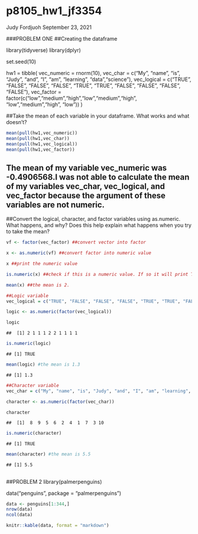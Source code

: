 p8105\_hw1\_jf3354
================
Judy Fordjuoh
September 23, 2021

\#\#\#PROBLEM ONE \#\#Creating the dataframe

library(tidyverse) library(dplyr)

set.seed(10)

hw1 = tibble( vec\_numeric = rnorm(10), vec\_char = c(“My”, “name”,
“is”, “Judy”, “and”, “I”, “am”, “learning”, “data”,“science”),
vec\_logical = c(“TRUE”, “FALSE”, “FALSE”, “FALSE”, “TRUE”, “TRUE”,
“FALSE”, “FALSE”, “FALSE”, “FALSE”), vec\_factor =
factor(c(“low”,“medium”,“high”,“low”,“medium”,“high”,
“low”,“medium”,“high”, “low”)) )

\#\#Take the mean of each variable in your dataframe. What works and
what doesn’t?

``` r
mean(pull(hw1,vec_numeric))
mean(pull(hw1,vec_char))
mean(pull(hw1,vec_logical))
mean(pull(hw1,vec_factor))
```

## The mean of my variable vec\_numeric was -0.4906568.I was not able to calculate the mean of my variables vec\_char, vec\_logical, and vec\_factor because the argument of these variables are not numeric.

\#\#Convert the logical, character, and factor variables using
as.numeric. What happens, and why? Does this help explain what happens
when you try to take the mean?

``` r
vf <- factor(vec_factor) ##convert vector into factor

x <- as.numeric(vf) ##convert factor into numeric value

x ##print the numeric value

is.numeric(x) ##check if this is a numeric value. If so it will print TRUE in the Console

mean(x) ##the mean is 2. 
```

``` r
##Logic variable 
vec_logical = c("TRUE", "FALSE", "FALSE", "FALSE", "TRUE", "TRUE", "FALSE", "FALSE", "FALSE", "FALSE")

logic <- as.numeric(factor(vec_logical))

logic
```

    ##  [1] 2 1 1 1 2 2 1 1 1 1

``` r
is.numeric(logic)
```

    ## [1] TRUE

``` r
mean(logic) #the mean is 1.3
```

    ## [1] 1.3

``` r
##Character variable 
vec_char = c("My", "name", "is", "Judy", "and", "I", "am", "learning", "data","science")

character <- as.numeric(factor(vec_char))

character
```

    ##  [1]  8  9  5  6  2  4  1  7  3 10

``` r
is.numeric(character)
```

    ## [1] TRUE

``` r
mean(character) #the mean is 5.5
```

    ## [1] 5.5

## 

\#\#PROBLEM 2 library(palmerpenguins)

data(“penguins”, package = “palmerpenguins”)

``` r
data <- penguins[1:344,]
nrow(data)
ncol(data)

knitr::kable(data, format = "markdown")
```
